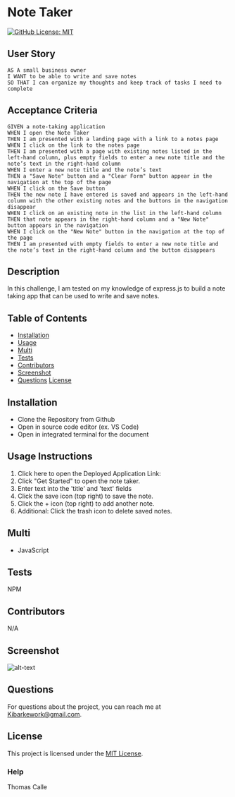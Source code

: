 # Note Taker

[![GitHub License: MIT](https://img.shields.io/badge/License-MIT-blue.svg)](https://opensource.org/licenses/MIT)

## User Story

```
AS A small business owner
I WANT to be able to write and save notes
SO THAT I can organize my thoughts and keep track of tasks I need to complete
```

## Acceptance Criteria

```
GIVEN a note-taking application
WHEN I open the Note Taker
THEN I am presented with a landing page with a link to a notes page
WHEN I click on the link to the notes page
THEN I am presented with a page with existing notes listed in the left-hand column, plus empty fields to enter a new note title and the note’s text in the right-hand column
WHEN I enter a new note title and the note’s text
THEN a "Save Note" button and a "Clear Form" button appear in the navigation at the top of the page
WHEN I click on the Save button
THEN the new note I have entered is saved and appears in the left-hand column with the other existing notes and the buttons in the navigation disappear
WHEN I click on an existing note in the list in the left-hand column
THEN that note appears in the right-hand column and a "New Note" button appears in the navigation
WHEN I click on the "New Note" button in the navigation at the top of the page
THEN I am presented with empty fields to enter a new note title and the note’s text in the right-hand column and the button disappears
```



## Description

In this challenge, I am tested on my knowledge of express.js to build a note taking app that can be used to write and save notes.

## Table of Contents

- [Installation](#installation)
- [Usage](#usage)
- [Multi](#multi)
- [Tests](#tests)
- [Contributors](#contributors)
- [Screenshot](#screenshot)
- [Questions](#questions)
[License](#license)

## Installation

- Clone the Repository from Github 
- Open in source code editor (ex. VS Code)
- Open in integrated terminal for the document

## Usage Instructions

1. Click here to open the Deployed Application Link:
2. Click "Get Started" to open the note taker.
3. Enter text into the 'title' and 'text' fields
4. Click the save icon (top right) to save the note.
5. Click the + icon (top right) to add another note.
6. Additional: Click the trash icon to delete saved notes.

## Multi

- JavaScript

## Tests

NPM

## Contributors

N/A

## Screenshot

![alt-text](TBD)

## Questions

For questions about the project, you can reach me at [Kibarkework@gmail.com](mailto:Kibarkework@gmail.com).

## License

This project is licensed under the [MIT License](https://opensource.org/licenses/MIT).


### Help
Thomas Calle 
